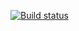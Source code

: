 [![Build status](https://ci.appveyor.com/api/projects/status/rb4xd2rcetdholpe?svg=true)](https://ci.appveyor.com/project/EugenyVinogradov/automatichomework-2-2)
